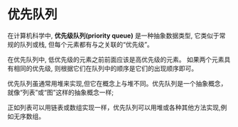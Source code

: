 # 优先队列

在计算机科学中,  **优先级队列(priority queue)** 是一种抽象数据类型, 它类似于常规的队列或栈, 但每个元素都有与之关联的“优先级”。

在优先队列中, 低优先级的元素之前前面应该是高优先级的元素。 如果两个元素具有相同的优先级, 则根据它们在队列中的顺序是它们的出现顺序即可。

优先队列虽通常用堆来实现,但它在概念上与堆不同。优先队列是一个抽象概念，就像“列表”或“图”这样的抽象概念一样; 

正如列表可以用链表或数组实现一样，优先队列可以用堆或各种其他方法实现,例如无序数组。
